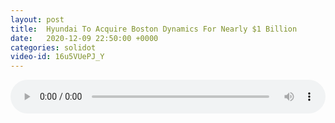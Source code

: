 ```yaml
---
layout: post
title:  Hyundai To Acquire Boston Dynamics For Nearly $1 Billion
date:   2020-12-09 22:50:00 +0000
categories: solidot
video-id: 16u5VUePJ_Y
---
```


<audio src="/assets/20816101e6750d84b8ec40dd525c9d86.mp3" style="width: 100%;" controls></audio>

